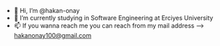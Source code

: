 - 👋 Hi, I’m @hakan-onay
- 🌱 I’m currently studying in Software Engineering at Erciyes University
- 📫 If you wanna reach me you can reach from my mail address --> hakanonay100@gmail.com

<!---
hakan-onay/hakan-onay is a ✨ special ✨ repository because its `README.md` (this file) appears on your GitHub profile.
You can click the Preview link to take a look at your changes.
--->
